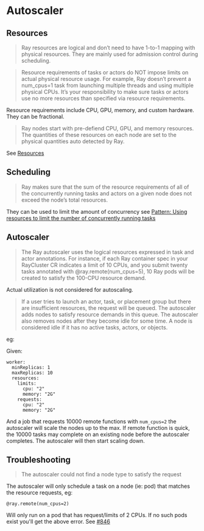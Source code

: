 # Autoscaler


## Resources 

> Ray resources are logical and don’t need to have 1-to-1 mapping with physical resources. They are mainly used for admission control during scheduling.

> Resource requirements of tasks or actors do NOT impose limits on actual physical resource usage. For example, Ray doesn’t prevent a num_cpus=1 task from launching multiple threads and using multiple physical CPUs. It’s your responsibility to make sure tasks or actors use no more resources than specified via resource requirements.

Resource requirements include CPU, GPU, memory, and custom hardware. They can be fractional.

> Ray nodes start with pre-defiend CPU, GPU, and memory resources. The quantities of these resources on each node are set to the physical quantities auto detected by Ray.

See [Resources](https://docs.ray.io/en/latest/ray-core/scheduling/resources.html)

## Scheduling

> Ray makes sure that the sum of the resource requirements of all of the concurrently running tasks and actors on a given node does not exceed the node’s total resources.

They can be used to limit the amount of concurrency see [Pattern: Using resources to limit the number of concurrently running tasks](https://docs.ray.io/en/latest/ray-core/patterns/limit-running-tasks.html)

 
## Autoscaler

> The Ray autoscaler uses the logical resources expressed in task and actor annotations. For instance, if each Ray container spec in your RayCluster CR indicates a limit of 10 CPUs, and you submit twenty tasks annotated with @ray.remote(num_cpus=5), 10 Ray pods will be created to satisfy the 100-CPU resource demand.

Actual utilization is not considered for autoscaling.

> If a user tries to launch an actor, task, or placement group but there are insufficient resources, the request will be queued. The autoscaler adds nodes to satisfy resource demands in this queue. The autoscaler also removes nodes after they become idle for some time. A node is considered idle if it has no active tasks, actors, or objects.

eg:

Given:

```
worker:
  minReplicas: 1
  maxReplicas: 10
  resources:
    limits:
      cpu: "2"
      memory: "2G"
    requests:
      cpu: "2"
      memory: "2G"
```

And a job that requests 10000 remote functions with `num_cpus=2` the autoscaler will scale the nodes up to the max. If remote function is quick, the 10000 tasks may complete on an existing node before the autoscaler completes. The autoscaler will then start scaling down.

## Troubleshooting

> The autoscaler could not find a node type to satisfy the request

The autoscaler will only schedule a task on a node (ie: pod) that matches the resource requests, eg:

```
@ray.remote(num_cpus=2)
```

Will only run on a pod that has request/limits of 2 CPUs. If no such pods exist you'll get the above error. See [#846](https://github.com/ray-project/kuberay/issues/846)
